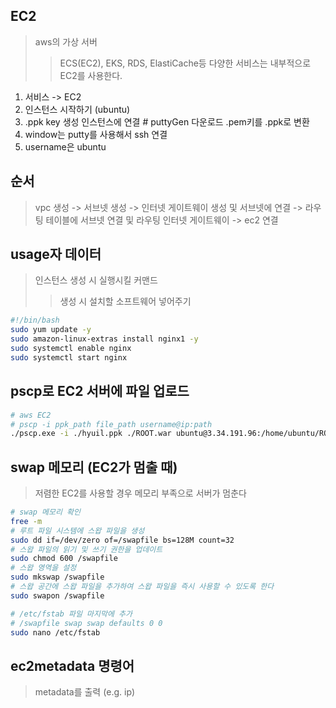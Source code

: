 ## EC2

> aws의 가상 서버
>
> > ECS(EC2), EKS, RDS, ElastiCache등 다양한 서비스는 내부적으로 EC2를 사용한다.

1. 서비스 -> EC2
2. 인스턴스 시작하기 (ubuntu)
3. .ppk key 생성 인스턴스에 연결 # puttyGen 다운로드 .pem키를 .ppk로 변환
4. window는 putty를 사용해서 ssh 연결
5. username은 ubuntu

## 순서

> vpc 생성 -> 서브넷 생성 -> 인터넷 게이트웨이 생성 및 서브넷에 연결 -> 라우팅 테이블에 서브넷 연결 및 라우팅 인터넷 게이트웨이 -> ec2 연결

## usage자 데이터

> 인스턴스 생성 시 실행시킬 커맨드
>
> > 생성 시 설치할 소프트웨어 넣어주기

```sh
#!/bin/bash
sudo yum update -y
sudo amazon-linux-extras install nginx1 -y
sudo systemctl enable nginx
sudo systemctl start nginx
```

## pscp로 EC2 서버에 파일 업로드

```bash
# aws EC2
# pscp -i ppk_path file_path username@ip:path
./pscp.exe -i ./hyuil.ppk ./ROOT.war ubuntu@3.34.191.96:/home/ubuntu/ROOT.war
```

## swap 메모리 (EC2가 멈출 때)

> 저렴한 EC2를 사용할 경우 메모리 부족으로 서버가 멈춘다

```bash
# swap 메모리 확인
free -m
# 루트 파일 시스템에 스왑 파일을 생성
sudo dd if=/dev/zero of=/swapfile bs=128M count=32
# 스왑 파일의 읽기 및 쓰기 권한을 업데이트
sudo chmod 600 /swapfile
# 스왑 영역을 설정
sudo mkswap /swapfile
# 스왑 공간에 스왑 파일을 추가하여 스왑 파일을 즉시 사용할 수 있도록 한다
sudo swapon /swapfile

# /etc/fstab 파일 마지막에 추가
# /swapfile swap swap defaults 0 0
sudo nano /etc/fstab
```

## ec2metadata 명령어

> metadata를 출력 (e.g. ip)
